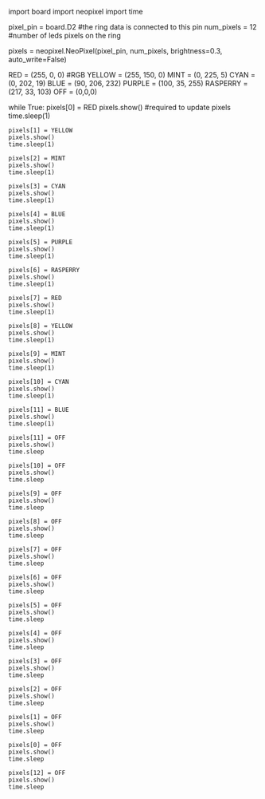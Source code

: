 import board
import neopixel
import time
 
pixel_pin = board.D2   #the ring data is connected to this pin
num_pixels = 12        #number of leds pixels on the ring
 
pixels = neopixel.NeoPixel(pixel_pin, num_pixels, brightness=0.3, auto_write=False)
 
RED = (255, 0, 0) #RGB
YELLOW = (255, 150, 0)
MINT = (0, 225, 5)
CYAN = (0, 202, 19)
BLUE = (90, 206, 232)
PURPLE = (100, 35, 255)
RASPERRY = (217, 33, 103)
OFF = (0,0,0)
 
while True:
    pixels[0] = RED
    pixels.show()     #required to update pixels
    time.sleep(1)
    
    pixels[1] = YELLOW
    pixels.show()
    time.sleep(1)
    
    pixels[2] = MINT
    pixels.show()
    time.sleep(1)
    
    pixels[3] = CYAN
    pixels.show()
    time.sleep(1)
    
    pixels[4] = BLUE
    pixels.show()
    time.sleep(1)
    
    pixels[5] = PURPLE
    pixels.show()
    time.sleep(1)
    
    pixels[6] = RASPERRY
    pixels.show()
    time.sleep(1)
    
    pixels[7] = RED
    pixels.show()    
    time.sleep(1)
    
    pixels[8] = YELLOW
    pixels.show()
    time.sleep(1)
    
    pixels[9] = MINT
    pixels.show()
    time.sleep(1)
    
    pixels[10] = CYAN
    pixels.show()
    time.sleep(1)
    
    pixels[11] = BLUE
    pixels.show()
    time.sleep(1)
    
    pixels[11] = OFF
    pixels.show()
    time.sleep
    
    pixels[10] = OFF
    pixels.show()
    time.sleep
    
    pixels[9] = OFF
    pixels.show()
    time.sleep
    
    pixels[8] = OFF
    pixels.show()
    time.sleep
    
    pixels[7] = OFF
    pixels.show()
    time.sleep
    
    pixels[6] = OFF
    pixels.show()
    time.sleep
    
    pixels[5] = OFF
    pixels.show()
    time.sleep
    
    pixels[4] = OFF
    pixels.show()
    time.sleep
    
    pixels[3] = OFF
    pixels.show()
    time.sleep
    
    pixels[2] = OFF
    pixels.show()
    time.sleep
    
    pixels[1] = OFF
    pixels.show()
    time.sleep
    
    pixels[0] = OFF
    pixels.show()
    time.sleep
    
    pixels[12] = OFF
    pixels.show()
    time.sleep
